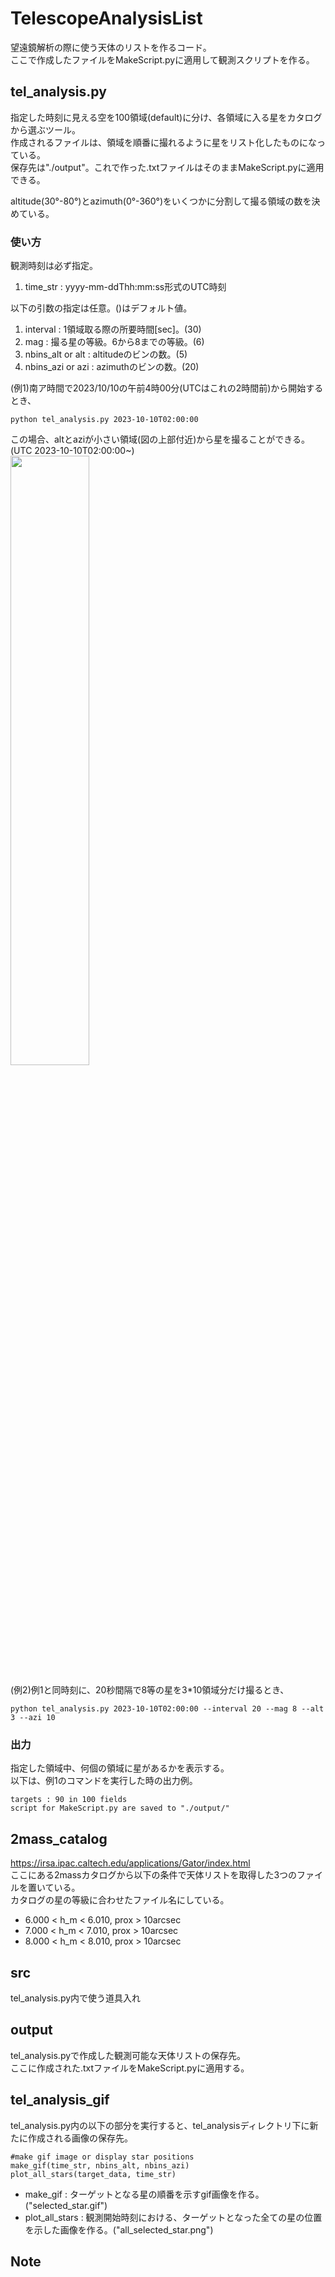 # TelescopeAnalysisList
望遠鏡解析の際に使う天体のリストを作るコード。  
ここで作成したファイルをMakeScript.pyに適用して観測スクリプトを作る。

## tel_analysis.py
指定した時刻に見える空を100領域(default)に分け、各領域に入る星をカタログから選ぶツール。  
作成されるファイルは、領域を順番に撮れるように星をリスト化したものになっている。  
保存先は"./output"。これで作った.txtファイルはそのままMakeScript.pyに適用できる。  
  
altitude(30°-80°)とazimuth(0°-360°)をいくつかに分割して撮る領域の数を決めている。
### 使い方
  観測時刻は必ず指定。
  1. time_str : yyyy-mm-ddThh:mm:ss形式のUTC時刻  
  
  以下の引数の指定は任意。()はデフォルト値。
  1. interval : 1領域取る際の所要時間[sec]。(30)
  2. mag : 撮る星の等級。6から8までの等級。(6)
  3. nbins_alt or alt : altitudeのビンの数。(5)
  4. nbins_azi or azi : azimuthのビンの数。(20)

  (例1)南ア時間で2023/10/10の午前4時00分(UTCはこれの2時間前)から開始するとき、
  ```
  python tel_analysis.py 2023-10-10T02:00:00
  ```
  この場合、altとaziが小さい領域(図の上部付近)から星を撮ることができる。(UTC 2023-10-10T02:00:00~)  
  <img src="https://github.com/tomo729310/TelescopeAnalysisList/assets/95862047/dce94add-fa47-4567-b42e-8f333dd51d62" width="50%" />

  (例2)例1と同時刻に、20秒間隔で8等の星を3*10領域分だけ撮るとき、
  ```
  python tel_analysis.py 2023-10-10T02:00:00 --interval 20 --mag 8 --alt 3 --azi 10
  ```

### 出力
  指定した領域中、何個の領域に星があるかを表示する。  
  以下は、例1のコマンドを実行した時の出力例。
  ```
  targets : 90 in 100 fields
  script for MakeScript.py are saved to "./output/"
  ```

## 2mass_catalog
https://irsa.ipac.caltech.edu/applications/Gator/index.html  
ここにある2massカタログから以下の条件で天体リストを取得した3つのファイルを置いている。  
カタログの星の等級に合わせたファイル名にしている。
  - 6.000 < h_m < 6.010, prox > 10arcsec
  - 7.000 < h_m < 7.010, prox > 10arcsec
  - 8.000 < h_m < 8.010, prox > 10arcsec

## src
tel_analysis.py内で使う道具入れ

## output
tel_analysis.pyで作成した観測可能な天体リストの保存先。  
ここに作成された.txtファイルをMakeScript.pyに適用する。

## tel_analysis_gif
tel_analysis.py内の以下の部分を実行すると、tel_analysisディレクトリ下に新たに作成される画像の保存先。
```
#make gif image or display star positions
make_gif(time_str, nbins_alt, nbins_azi)
plot_all_stars(target_data, time_str)
```
- make_gif : ターゲットとなる星の順番を示すgif画像を作る。("selected_star.gif")
- plot_all_stars : 観測開始時刻における、ターゲットとなった全ての星の位置を示した画像を作る。("all_selected_star.png")

## Note

